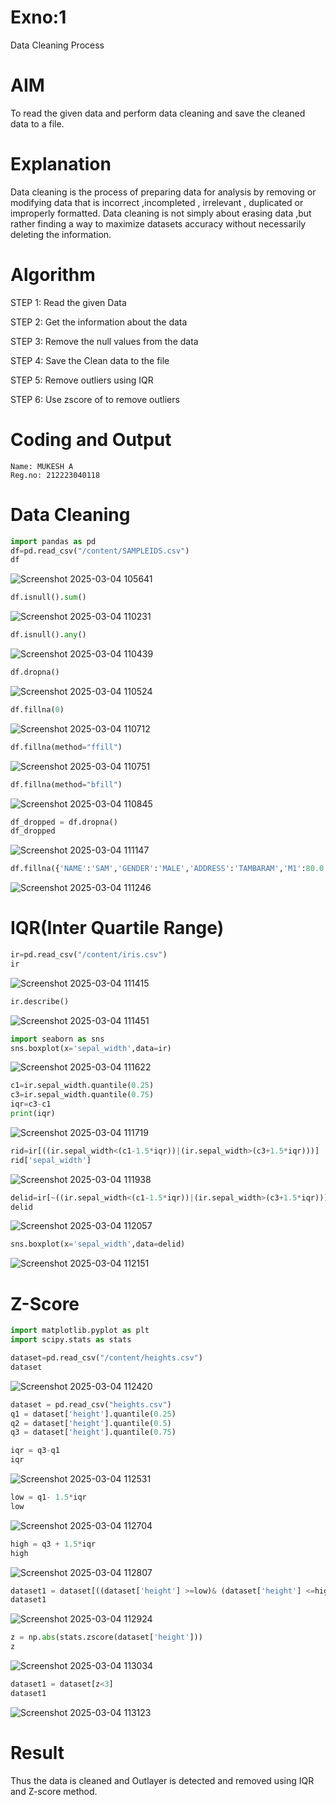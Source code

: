 # Exno:1
Data Cleaning Process

# AIM
To read the given data and perform data cleaning and save the cleaned data to a file.

# Explanation
Data cleaning is the process of preparing data for analysis by removing or modifying data that is incorrect ,incompleted , irrelevant , duplicated or improperly formatted. Data cleaning is not simply about erasing data ,but rather finding a way to maximize datasets accuracy without necessarily deleting the information.

# Algorithm
STEP 1: Read the given Data

STEP 2: Get the information about the data

STEP 3: Remove the null values from the data

STEP 4: Save the Clean data to the file

STEP 5: Remove outliers using IQR

STEP 6: Use zscore of to remove outliers

# Coding and Output
```
Name: MUKESH A
Reg.no: 212223040118
```
# Data Cleaning
```py
import pandas as pd
df=pd.read_csv("/content/SAMPLEIDS.csv")
df
```
![Screenshot 2025-03-04 105641](https://github.com/user-attachments/assets/9a8a9cd4-9cb4-4536-9b6c-ae07a1e7949c)

```py
df.isnull().sum()
```
![Screenshot 2025-03-04 110231](https://github.com/user-attachments/assets/f6c8fe24-504b-45cd-89ed-509ebdd61bab)

```py
df.isnull().any()
```
![Screenshot 2025-03-04 110439](https://github.com/user-attachments/assets/139cf82c-3b9f-4290-9f4f-197a41b98f07)

```py
df.dropna()
```
![Screenshot 2025-03-04 110524](https://github.com/user-attachments/assets/f1b52c5f-ca88-4954-9237-a804dccfa988)

```py
df.fillna(0)
```
![Screenshot 2025-03-04 110712](https://github.com/user-attachments/assets/5003c5f3-e828-404b-96a3-ceeb7fbd6cce)


```py
df.fillna(method="ffill")
```
![Screenshot 2025-03-04 110751](https://github.com/user-attachments/assets/893658fb-1788-45a4-8d18-3fcb77ef037e)


```py
df.fillna(method="bfill")
```
![Screenshot 2025-03-04 110845](https://github.com/user-attachments/assets/1b58af05-839c-4e6a-a43a-8f1ed7fa9b11)

```py
df_dropped = df.dropna()
df_dropped
```
![Screenshot 2025-03-04 111147](https://github.com/user-attachments/assets/396013ab-a98c-4c1d-ab13-a81932ebd910)

```py
df.fillna({'NAME':'SAM','GENDER':'MALE','ADDRESS':'TAMBARAM','M1':80.0,'M2':85.,'M3':87.0,'M4':88.0,'TOTAL':340.0,'AVG':85.00})
```
![Screenshot 2025-03-04 111246](https://github.com/user-attachments/assets/ba66caf9-531f-4faa-a819-c463e7b5fc90)


# IQR(Inter Quartile Range)

```py
ir=pd.read_csv("/content/iris.csv")
ir
```
![Screenshot 2025-03-04 111415](https://github.com/user-attachments/assets/7508618d-153c-4365-89fb-733f1c598b98)


```py
ir.describe()
```
![Screenshot 2025-03-04 111451](https://github.com/user-attachments/assets/a8bd13ba-57a4-404f-ae32-193d1107bd20)


```py
import seaborn as sns
sns.boxplot(x='sepal_width',data=ir)
```
![Screenshot 2025-03-04 111622](https://github.com/user-attachments/assets/0d65b377-934e-4d32-a204-59e69fe1314e)


```py
c1=ir.sepal_width.quantile(0.25)
c3=ir.sepal_width.quantile(0.75)
iqr=c3-c1
print(iqr)
```
![Screenshot 2025-03-04 111719](https://github.com/user-attachments/assets/0afe1f47-05ca-4422-a3f7-f96293d32849)


```py
rid=ir[((ir.sepal_width<(c1-1.5*iqr))|(ir.sepal_width>(c3+1.5*iqr)))]
rid['sepal_width']
```
![Screenshot 2025-03-04 111938](https://github.com/user-attachments/assets/9e7e3406-7967-41c4-b5fd-0c19157ca609)


```py
delid=ir[~((ir.sepal_width<(c1-1.5*iqr))|(ir.sepal_width>(c3+1.5*iqr)))]
delid
```
![Screenshot 2025-03-04 112057](https://github.com/user-attachments/assets/bb2b0e93-be6f-4bd4-8a45-b5e6cbdab04e)


```py
sns.boxplot(x='sepal_width',data=delid)
```
![Screenshot 2025-03-04 112151](https://github.com/user-attachments/assets/367fc8c1-2b80-4e89-9115-55b29639f6f9)

# Z-Score

```py
import matplotlib.pyplot as plt
import scipy.stats as stats

dataset=pd.read_csv("/content/heights.csv")
dataset
```
![Screenshot 2025-03-04 112420](https://github.com/user-attachments/assets/a7b7e6ce-772f-4181-8f0f-4b9d08b3e374)


```py
dataset = pd.read_csv("heights.csv")
q1 = dataset['height'].quantile(0.25)
q2 = dataset['height'].quantile(0.5)
q3 = dataset['height'].quantile(0.75)

iqr = q3-q1
iqr
```
![Screenshot 2025-03-04 112531](https://github.com/user-attachments/assets/7b7cc8fa-8f95-4754-8c75-1cc59c422214)

```py
low = q1- 1.5*iqr
low
```
![Screenshot 2025-03-04 112704](https://github.com/user-attachments/assets/1de2579d-efe5-4dd8-bf85-da76cd602b54)

```py
high = q3 + 1.5*iqr
high
```
![Screenshot 2025-03-04 112807](https://github.com/user-attachments/assets/6bca495b-825d-404c-b115-ed136297eb41)

```py
dataset1 = dataset[((dataset['height'] >=low)& (dataset['height'] <=high))]
dataset1
```
![Screenshot 2025-03-04 112924](https://github.com/user-attachments/assets/14a2472b-e96b-4a15-b079-9af909e40d52)

```py
z = np.abs(stats.zscore(dataset['height']))
z
```
![Screenshot 2025-03-04 113034](https://github.com/user-attachments/assets/86e19d5e-19c7-41a8-b37c-33ada476f39c)

```py
dataset1 = dataset[z<3]
dataset1
```
![Screenshot 2025-03-04 113123](https://github.com/user-attachments/assets/63282922-4b4e-4bd3-af63-6a2bb7f572ba)

# Result
Thus the data is cleaned and Outlayer is detected and removed using IQR and Z-score method.
